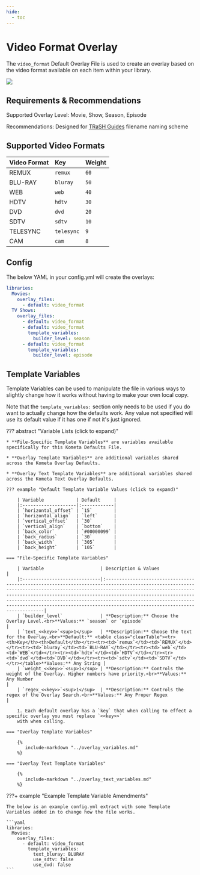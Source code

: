 ```yaml
---
hide:
  - toc
---
```

# Video Format Overlay

The `video_format` Default Overlay File is used to create an overlay based on the video format available on each item
within your library.

![](images/video_format.png)

## Requirements & Recommendations

Supported Overlay Level: Movie, Show, Season, Episode

Recommendations: Designed for [TRaSH Guides](https://trash-guides.info/) filename naming scheme

## Supported Video Formats

| Video Format   | Key        | Weight |
|:---------------|:-----------|:-------|
| REMUX          | `remux`    | `60`   |
| BLU-RAY        | `bluray`   | `50`   |
| WEB            | `web`      | `40`   |
| HDTV           | `hdtv`     | `30`   |
| DVD            | `dvd`      | `20`   |
| SDTV           | `sdtv`     | `10`   |
| TELESYNC       | `telesync` | `9`    |
| CAM            | `cam`      | `8`    |

## Config

The below YAML in your config.yml will create the overlays:

```yaml
libraries:
  Movies:
    overlay_files:
      - default: video_format
  TV Shows:
    overlay_files:
      - default: video_format
      - default: video_format
        template_variables:
          builder_level: season
      - default: video_format
        template_variables:
          builder_level: episode
```

## Template Variables

Template Variables can be used to manipulate the file in various ways to slightly change how it works without having to 
make your own local copy.

Note that the `template_variables:` section only needs to be used if you do want to actually change how the defaults 
work. Any value not specified will use its default value if it has one if not it's just ignored.

??? abstract "Variable Lists (click to expand)"

    * **File-Specific Template Variables** are variables available specifically for this Kometa Defaults File.

    * **Overlay Template Variables** are additional variables shared across the Kometa Overlay Defaults.

    * **Overlay Text Template Variables** are additional variables shared across the Kometa Text Overlay Defaults.

    ??? example "Default Template Variable Values (click to expand)"

        | Variable            | Default     |
        |:--------------------|:------------|
        | `horizontal_offset` | `15`        |
        | `horizontal_align`  | `left`      |
        | `vertical_offset`   | `30`        |
        | `vertical_align`    | `bottom`    |
        | `back_color`        | `#00000099` |
        | `back_radius`       | `30`        |
        | `back_width`        | `305`       |
        | `back_height`       | `105`       |
        
    === "File-Specific Template Variables"

        | Variable                     | Description & Values                                                                                                                                                                                                                                                                                                                                                                                         |
        |:-----------------------------|:-------------------------------------------------------------------------------------------------------------------------------------------------------------------------------------------------------------------------------------------------------------------------------------------------------------------------------------------------------------------------------------------------------------|
        | `builder_level`              | **Description:** Choose the Overlay Level.<br>**Values:** `season` or `episode`                                                                                                                                                                                                                                                                                                                              |
        | `text_<<key>>`<sup>1</sup>   | **Description:** Choose the text for the Overlay.<br>**Default:** <table class="clearTable"><tr><th>Key</th><th>Default</th></tr><tr><td>`remux`</td><td>`REMUX`</td></tr><tr><td>`bluray`</td><td>`BLU-RAY`</td></tr><tr><td>`web`</td><td>`WEB`</td></tr><tr><td>`hdtv`</td><td>`HDTV`</td></tr><tr><td>`dvd`</td><td>`DVD`</td></tr><tr><td>`sdtv`</td><td>`SDTV`</td></tr></table>**Values:** Any String |
        | `weight_<<key>>`<sup>1</sup> | **Description:** Controls the weight of the Overlay. Higher numbers have priority.<br>**Values:** Any Number                                                                                                                                                                                                                                                                                                 |
        | `regex_<<key>>`<sup>1</sup>  | **Description:** Controls the regex of the Overlay Search.<br>**Values:** Any Proper Regex                                                                                                                                                                                                                                                                                                                   |

        1. Each default overlay has a `key` that when calling to effect a specific overlay you must replace `<<key>>` 
        with when calling.

    === "Overlay Template Variables"

        {%
           include-markdown "../overlay_variables.md"
        %}

    === "Overlay Text Template Variables"

        {%
           include-markdown "../overlay_text_variables.md"
        %}
    
???+ example "Example Template Variable Amendments"

    The below is an example config.yml extract with some Template Variables added in to change how the file works.
    
    ```yaml
    libraries:
      Movies:
        overlay_files:
          - default: video_format
            template_variables:
              text_bluray: BLURAY
              use_sdtv: false
              use_dvd: false
    ```
